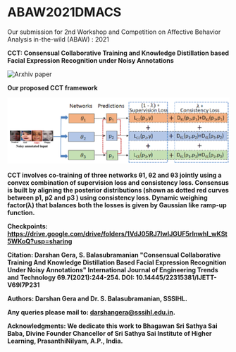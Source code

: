 # ABAW2021DMACS
Our submission for 2nd Workshop and Competition on Affective Behavior Analysis in-the-wild (ABAW) : 2021


<strong>CCT: Consensual Collaborative Training and Knowledge Distillation based Facial Expression
Recognition under Noisy Annotations</strong>

![Arxhiv paper](https://drive.google.com/file/d/1val_bwM0hW2HKp5bT43LkJlA2O9OehvJ/view?usp=sharing)

<strong> Our proposed CCT framework<strong>
  
![Proposed framework](images/ECCT_framework.png)

CCT involves co-training of three networks θ1, θ2 and θ3 jointly using a convex combination of supervision loss and consistency loss. Consensus is built by
aligning the posterior distributions (shown as dotted red curves between p1, p2 and p3 ) using consistency loss. Dynamic weighing factor(λ) that balances both the losses is given by Gaussian like ramp-up function.


Checkpoints: https://drive.google.com/drive/folders/1VdJ05RJ7IwIJGUF5rInwhI_wKSt5WKoQ?usp=sharing
  
Citation:
Darshan Gera, S. Balasubramanian "Consensual Collaborative Training And Knowledge Distillation Based Facial Expression Recognition Under Noisy Annotations" International Journal of Engineering Trends and Technology 69.7(2021):244-254. DOI: 10.14445/22315381/IJETT-V69I7P231
  
  
Authors: Darshan Gera and Dr. S. Balasubramanian, SSSIHL.

Any queries please mail to: darshangera@sssihl.edu.in.

Acknowledgments: We dedicate this work to Bhagawan Sri Sathya Sai Baba, Divine Founder Chancellor of Sri Sathya Sai Institute of Higher Learning, PrasanthiNilyam, A.P., India.
